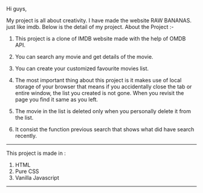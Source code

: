 Hi guys, 

My project is all about creativity. I have made the website RAW BANANAS. just like imdb. Below is the detail of my project.
About the Project :- 
  
  1.  This project is a clone of IMDB website made with the help of OMDB API.

  2.  You can search any movie and get details of the movie.

  3.  You can create your customized favourite movies list.

  4.  The most important thing about this project is it makes use of local storage of your browser that means if you accidentally close the tab  or  entire window, the list you created is not gone. When you revisit the page you find it same as you left. 

  5. The movie in the list is deleted only when you personally delete it from the list.

  6. It consist the function previous search that shows what did have search recently.
 
---------------------------------------------------------------------------------------------------------------------------------------------------
This project is made in :


1.  HTML
2.  Pure CSS
3.  Vanilla Javascript

---------------------------------------------------------------------------------------------------------------------------------------------------
